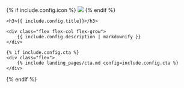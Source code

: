 <div class="flex flex-col gap-5 p-6 rounded-md border border-primary/5 bg-secondary shadow-primary">
    {% if include.config.icon %}
        <img src="{{ include.config.icon}}" class="w-8 h-8"/>
    {% endif %}

    <h3>{{ include.config.title}}</h3>

    <div class="flex flex-col flex-grow">
        {{ include.config.description | markdownify }}
    </div>

    {% if include.config.cta %}
    <div class="flex">
        {% include landing_pages/cta.md config=include.config.cta %}
    </div>
{% endif %}
</div>